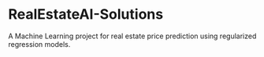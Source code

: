 # RealEstateAI-Solutions
A Machine Learning project for real estate price prediction using regularized regression models. 
